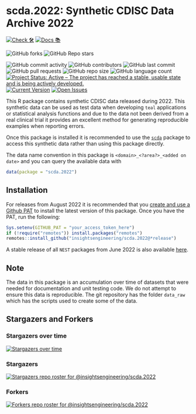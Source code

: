 # scda.2022: Synthetic CDISC Data Archive 2022

<!-- start badges -->
[![Check 🛠](https://github.com/insightsengineering/scda.2022/actions/workflows/check.yaml/badge.svg)](https://github.com/insightsengineering/scda.2022/actions/workflows/check.yaml)
[![Docs 📚](https://github.com/insightsengineering/scda.2022/actions/workflows/docs.yaml/badge.svg)](https://insightsengineering.github.io/scda.2022/)

![GitHub forks](https://img.shields.io/github/forks/insightsengineering/scda.2022?style=social)
![GitHub Repo stars](https://img.shields.io/github/stars/insightsengineering/scda.2022?style=social)

![GitHub commit activity](https://img.shields.io/github/commit-activity/m/insightsengineering/scda.2022)
![GitHub contributors](https://img.shields.io/github/contributors/insightsengineering/scda.2022)
![GitHub last commit](https://img.shields.io/github/last-commit/insightsengineering/scda.2022)
![GitHub pull requests](https://img.shields.io/github/issues-pr/insightsengineering/scda.2022)
![GitHub repo size](https://img.shields.io/github/repo-size/insightsengineering/scda.2022)
![GitHub language count](https://img.shields.io/github/languages/count/insightsengineering/scda.2022)
[![Project Status: Active – The project has reached a stable, usable state and is being actively developed.](https://www.repostatus.org/badges/latest/active.svg)](https://www.repostatus.org/#active)
[![Current Version](https://img.shields.io/github/r-package/v/insightsengineering/scda.2022/main?color=purple\&label=package%20version)](https://github.com/insightsengineering/scda.2022/tree/main)
[![Open Issues](https://img.shields.io/github/issues-raw/insightsengineering/scda.2022?color=red\&label=open%20issues)](https://github.com/insightsengineering/scda.2022/issues?q=is%3Aissue+is%3Aopen+sort%3Aupdated-desc)
<!-- end badges -->

This R package contains synthetic CDISC data released during 2022.
This synthetic data can be used as test data when developing `teal` applications or statistical analysis functions and due to the data not been derived from a real clinical trial it provides an excellent method for generating reproducible examples when reporting errors.

Once this package is installed it is recommended to use the [`scda`](https://insightsengineering.github.io/scda) package to access this synthetic data rather than using this package directly.

The data name convention in this package is `<domain>_<?area?>_<added on date>` and you can query the available data with

```r
data(package = "scda.2022")
```

## Installation

For releases from August 2022 it is recommended that you [create and use a Github PAT](https://docs.github.com/en/github/authenticating-to-github/keeping-your-account-and-data-secure/creating-a-personal-access-token) to install the latest version of this package. Once you have the PAT, run the following:

```r
Sys.setenv(GITHUB_PAT = "your_access_token_here")
if (!require("remotes")) install.packages("remotes")
remotes::install_github("insightsengineering/scda.2022@*release")
```

A stable release of all `NEST` packages from June 2022 is also available [here](https://github.com/insightsengineering/depository#readme).

## Note

The data in this package is an accumulation over time of datasets that were needed for documentation and unit testing code. We do not attempt to ensure this data is reproducible. The git repository has the folder `data_raw` which has the scripts used to create some of the data.

## Stargazers and Forkers

### Stargazers over time

[![Stargazers over time](https://starchart.cc/insightsengineering/scda.2022.svg)](https://starchart.cc/insightsengineering/scda.2022)

### Stargazers

[![Stargazers repo roster for @insightsengineering/scda.2022](https://reporoster.com/stars/insightsengineering/scda.2022)](https://github.com/insightsengineering/scda.2022/stargazers)

### Forkers

[![Forkers repo roster for @insightsengineering/scda.2022](https://reporoster.com/forks/insightsengineering/scda.2022)](https://github.com/insightsengineering/scda.2022/network/members)
